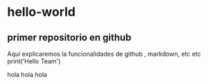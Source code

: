 # hello-world
## primer repositorio en github

Aquí explicaremos la funcionalidades de github , markdown, etc etc 
print('Hello Team')


hola hola hola
